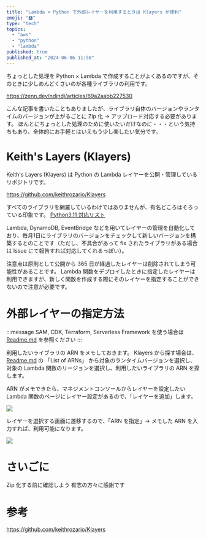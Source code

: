 ```yaml
---
title: "Lambda × Python で外部レイヤーを利用するときは Klayers が便利"
emoji: "🅰️"
type: "tech"
topics:
  - "aws"
  - "python"
  - "lambda"
published: true
published_at: "2024-06-06 11:50"
---
```


ちょっとした処理を Python × Lambda で作成することがよくあるのですが、そのときに少しめんどくさいのが各種ライブラリの利用です。

https://zenn.dev/ndjndj/articles/69a2aabb227530

こんな記事を書いたこともありましたが、ライブラリ自体のバージョンやランタイムのバージョンが上がるごとに Zip 化 -> アップロード対応する必要があります。
ほんとにちょっとした処理のために使いたいだけなのに・・・という気持ちもあり、全体的にお手軽とはいえもう少し楽したい気分です。

# Keith's Layers (Klayers)
Keith's Layers (Klayers) は Python の Lambda レイヤーを公開・管理しているリポジトリです。

https://github.com/keithrozario/Klayers

すべてのライブラリを網羅しているわけではありませんが、有名どころはそろっている印象です。
[Python3.11 対応リスト](https://api.klayers.cloud/api/v2/p3.11/layers/latest/ap-northeast-1/html)

Lambda, DynamoDB, EventBridge などを用いてレイヤーの管理を自動化しており、毎月1日にライブラリのバージョンをチェックして新しいバージョンを構築するとのことです（ただし、不具合があって fix されたライブラリがある場合は Issue にて報告すれば対応してくれるっぽい）。

注意点は原則として公開から 365 日が経過したレイヤーは削除されてしまう可能性があることです。
Lambda 関数をデプロイしたときに指定したレイヤーは利用できますが、新しく関数を作成する際にそのレイヤーを指定することができないので注意が必要です。

# 外部レイヤーの指定方法
:::message 
SAM, CDK, Terraform, Serverless Framework を使う場合は [Readme.md](https://github.com/keithrozario/Klayers/blob/master/README.MD) を参照ください
:::

利用したいライブラリの ARN をメモしておきます。
Klayers から探す場合は、[Readme.md](https://github.com/keithrozario/Klayers/blob/master/README.MD) の 「List of ARNs」 から対象のランタイムバージョンを選択し、対象の Lambda 関数のリージョンを選択し、利用したいライブラリの ARN を探します。

ARN がメモできたら、マネジメントコンソールからレイヤーを設定したい Lambda 関数のページにレイヤー設定があるので、「レイヤーを追加」します。

![](https://storage.googleapis.com/zenn-user-upload/b2ca9dc44968-20240606.png)

レイヤーを選択する画面に遷移するので、「ARN を指定」-> メモした ARN を入力すれば、利用可能になります。

![](https://storage.googleapis.com/zenn-user-upload/4558d124cf48-20240606.png)

# さいごに
Zip 化する前に確認しよう
有志の方々に感謝です

# 参考
https://github.com/keithrozario/Klayers